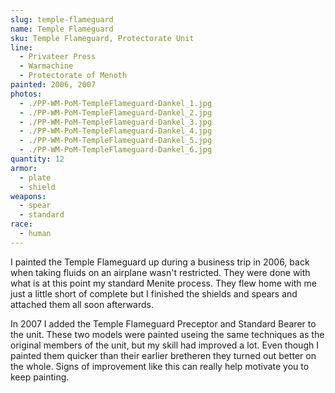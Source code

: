```yaml
---
slug: temple-flameguard
name: Temple Flameguard
sku: Temple Flameguard, Protectorate Unit
line:
  - Privateer Press
  - Warmachine
  - Protectorate of Menoth
painted: 2006, 2007
photos:
  - ./PP-WM-PoM-TempleFlameguard-Dankel_1.jpg
  - ./PP-WM-PoM-TempleFlameguard-Dankel_2.jpg
  - ./PP-WM-PoM-TempleFlameguard-Dankel_3.jpg
  - ./PP-WM-PoM-TempleFlameguard-Dankel_4.jpg
  - ./PP-WM-PoM-TempleFlameguard-Dankel_5.jpg
  - ./PP-WM-PoM-TempleFlameguard-Dankel_6.jpg
quantity: 12
armor:
  - plate
  - shield
weapons:
  - spear
  - standard
race:
  - human
---
```


I painted the Temple Flameguard up during a business trip in 2006, back when taking fluids on an airplane wasn't restricted. They were done with what is at this point my standard Menite process. They flew home with me just a little short of complete but I finished the shields and spears and attached them all soon afterwards.

In 2007 I added the Temple Flameguard Preceptor and Standard Bearer to the unit. These two models were painted useing the same techniques as the original members of the unit, but my skill had improved a lot. Even though I painted them quicker than their earlier bretheren they turned out better on the whole. Signs of improvement like this can really help motivate you to keep painting.
